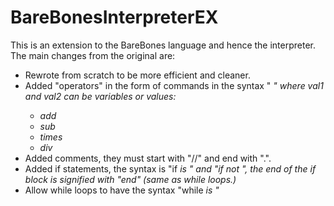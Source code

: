 # BareBonesInterpreterEX
This is an extension to the BareBones language and hence the interpreter.
The main changes from the original are:
* Rewrote from scratch to be more efficient and cleaner.
* Added "operators" in the form of commands in the syntax "<cmd> <var> <val1> <val2>" where val1 and val2 can be variables or values:
  * add
  * sub
  * times
  * div
* Added comments, they must start with "//" and end with ".".
* Added if statements, the syntax is "if <var> is <value>" and "if <var> not <value>", the end of the if block is signified with "end" (same as while loops.)
* Allow while loops to have the syntax "while <var> is <value>"
